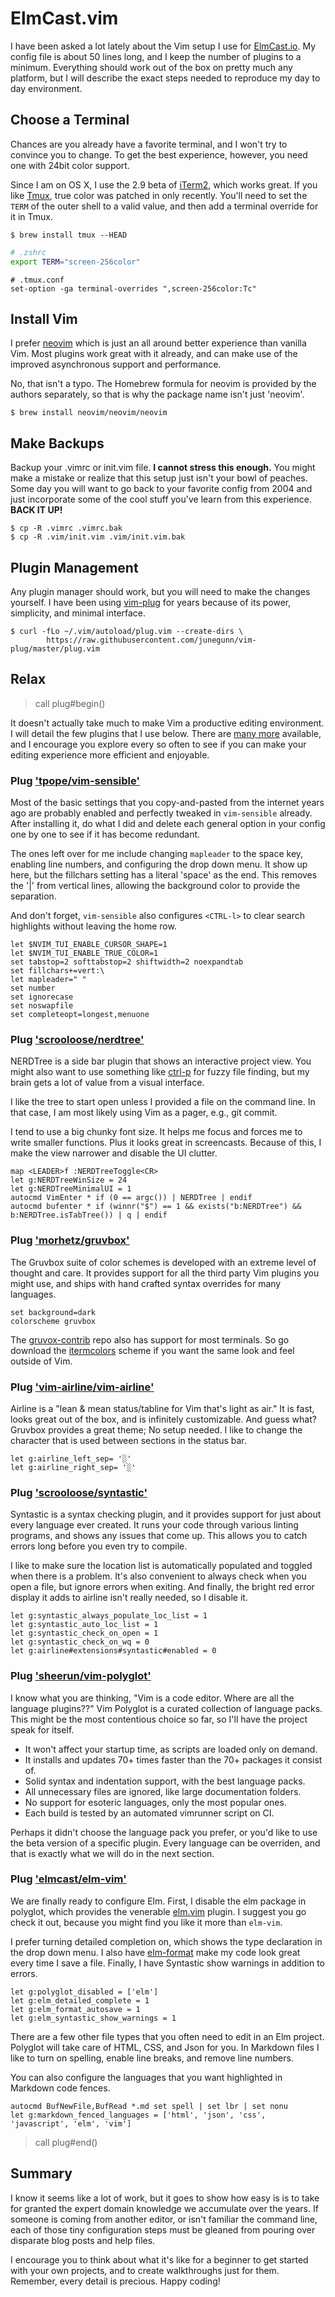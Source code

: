 # ElmCast.vim

I have been asked a lot lately about the Vim setup I use for [ElmCast.io](http://www.elmcast.io/). My config file is about 50 lines long, and I keep the number of plugins to a minimum. Everything should work out of the box on pretty much any platform, but I will describe the exact steps needed to reproduce my day to day environment.

## Choose a Terminal

Chances are you already have a favorite terminal, and I won't try to convince you to change. To get the best experience, however, you need one with 24bit color support.

Since I am on OS X, I use the 2.9 beta of [iTerm2](http://iterm2.com/downloads.html), which works great. If you like [Tmux](https://tmux.github.io/), true color was patched in only recently. You'll need to set the `TERM` of the outer shell to a valid value, and then add a terminal override for it in Tmux.

```
$ brew install tmux --HEAD
```

```zsh
# .zshrc
export TERM="screen-256color"
```

```tmux
# .tmux.conf
set-option -ga terminal-overrides ",screen-256color:Tc"
```

## Install Vim

I prefer [neovim](https://github.com/neovim/neovim) which is just an all around better experience than vanilla Vim. Most plugins work great with it already, and can make use of the improved asynchronous support and performance.

No, that isn't a typo. The Homebrew formula for neovim is provided by the authors separately, so that is why the package name isn't just 'neovim'.

```
$ brew install neovim/neovim/neovim
```

## Make Backups

Backup your .vimrc or init.vim file. **I cannot stress this enough.** You might make a mistake or realize that this setup just isn't your bowl of peaches. Some day you will want to go back to your favorite config from 2004 and just incorporate some of the cool stuff you've learn from this experience.  **BACK IT UP!**

```
$ cp -R .vimrc .vimrc.bak
$ cp -R .vim/init.vim .vim/init.vim.bak
```

## Plugin Management

Any plugin manager should work, but you will need to make the changes yourself. I have been using [vim-plug](https://github.com/junegunn/vim-plug) for years because of its power, simplicity, and minimal interface.

```
$ curl -fLo ~/.vim/autoload/plug.vim --create-dirs \
		https://raw.githubusercontent.com/junegunn/vim-plug/master/plug.vim
```

## Relax

> call plug#begin()

It doesn't actually take much to make Vim a productive editing environment. I will detail the few plugins that I use below. There are [many more](http://vimawesome.com/) available, and I encourage you explore every so often to see if you can make your editing experience more efficient and enjoyable.

### Plug ['tpope/vim-sensible'](https://github.com/tpope/vim-sensible)

Most of the basic settings that you copy-and-pasted from the internet years ago are probably enabled and perfectly tweaked in `vim-sensible` already. After installing it, do what I did and delete each general option in your config one by one to see if it has become redundant.

The ones left over for me include changing `mapleader` to the space key, enabling line numbers, and configuring the drop down menu. It show up here, but the fillchars setting has a literal 'space' as the end. This removes the '|' from vertical lines, allowing the background color to provide the separation.

And don't forget, `vim-sensible` also configures `<CTRL-l>` to clear search highlights without leaving the home row.

```vim
let $NVIM_TUI_ENABLE_CURSOR_SHAPE=1
let $NVIM_TUI_ENABLE_TRUE_COLOR=1
set tabstop=2 softtabstop=2 shiftwidth=2 noexpandtab
set fillchars+=vert:\ 
let mapleader=" "
set number
set ignorecase
set noswapfile
set completeopt=longest,menuone
```

### Plug ['scrooloose/nerdtree'](https://github.com/scrooloose/nerdtree)

NERDTree is a side bar plugin that shows an interactive project view. You might also want to use something like [ctrl-p](https://github.com/kien/ctrlp.vim) for fuzzy file finding, but my brain gets a lot of value from a visual interface.

I like the tree to start open unless I provided a file on the command line. In that case, I am most likely using Vim as a pager, e.g., git commit.

I tend to use a big chunky font size. It helps me focus and forces me to write smaller functions. Plus it looks great in screencasts. Because of this, I make the view narrower and disable the UI clutter.

```vim
map <LEADER>f :NERDTreeToggle<CR>
let g:NERDTreeWinSize = 24
let g:NERDTreeMinimalUI = 1
autocmd VimEnter * if (0 == argc()) | NERDTree | endif
autocmd bufenter * if (winnr("$") == 1 && exists("b:NERDTree") && b:NERDTree.isTabTree()) | q | endif
```

### Plug ['morhetz/gruvbox'](https://github.com/morhetz/gruvbox)

The Gruvbox suite of color schemes is developed with an extreme level of thought and care. It provides support for all the third party Vim plugins you might use, and ships with hand crafted syntax overrides for many languages.

```vim
set background=dark
colorscheme gruvbox
```

The [gruvox-contrib](https://github.com/morhetz/gruvbox-contrib) repo also has support for most terminals. So go download the [itermcolors](https://raw.githubusercontent.com/morhetz/gruvbox-contrib/master/iterm2/gruvbox-dark.itermcolors) scheme if you want the same look and feel outside of Vim.

### Plug ['vim-airline/vim-airline'](https://github.com/vim-airline/vim-airline)

Airline is a "lean & mean status/tabline for Vim that's light as air." It is fast, looks great out of the box, and is infinitely customizable. And guess what? Gruvbox provides a great theme; No setup needed. I like to change the character that is used between sections in the status bar.

```vim
let g:airline_left_sep= '░'
let g:airline_right_sep= '░'
```

### Plug ['scrooloose/syntastic'](https://github.com/scrooloose/syntastic)

Syntastic is a syntax checking plugin, and it provides support for just about every language ever created. It runs your code through various linting programs, and shows any issues that come up. This allows you to catch errors long before you even try to compile.

I like to make sure the location list is automatically populated and toggled when there is a problem. It's also convenient to always check when you open a file, but ignore errors when exiting. And finally, the bright red error display it adds to airline isn't really needed, so I disable it.

```vim
let g:syntastic_always_populate_loc_list = 1
let g:syntastic_auto_loc_list = 1
let g:syntastic_check_on_open = 1
let g:syntastic_check_on_wq = 0
let g:airline#extensions#syntastic#enabled = 0
```

### Plug ['sheerun/vim-polyglot'](https://github.com/sheerun/vim-polyglot)

I know what you are thinking, "Vim is a code editor. Where are all the language plugins??" Vim Polyglot is a curated collection of language packs. This might be the most contentious choice so far, so I'll have the project speak for itself.

- It won't affect your startup time, as scripts are loaded only on demand.
- It installs and updates 70+ times faster than the 70+ packages it consist of.
- Solid syntax and indentation support, with the best language packs.
- All unnecessary files are ignored, like large documentation folders.
- No support for esoteric languages, only the most popular ones.
- Each build is tested by an automated vimrunner script on CI.

Perhaps it didn't choose the language pack you prefer, or you'd like to use the beta version of a specific plugin. Every language can be overriden, and that is exactly what we will do in the next section.

### Plug ['elmcast/elm-vim'](https://github.com/elmcast/elm-vim)

We are finally ready to configure Elm. First, I disable the elm package in polyglot, which provides the venerable [elm.vim](https://github.com/lambdatoast/elm.vim) plugin. I suggest you go check it out, because you might find you like it more than `elm-vim`.

I prefer turning detailed completion on, which shows the type declaration in the drop down menu. I also have [elm-format](https://github.com/avh4/elm-format) make my code look great every time I save a file. Finally, I have Syntastic show warnings in addition to errors.

```vim
let g:polyglot_disabled = ['elm']
let g:elm_detailed_complete = 1
let g:elm_format_autosave = 1
let g:elm_syntastic_show_warnings = 1
```

There are a few other file types that you often need to edit in an Elm project. Polyglot will take care of HTML, CSS, and Json for you. In Markdown files I like to turn on spelling, enable line breaks, and remove line numbers.

You can also configure the languages that you want highlighted in Markdown code fences.

```vim
autocmd BufNewFile,BufRead *.md set spell | set lbr | set nonu
let g:markdown_fenced_languages = ['html', 'json', 'css', 'javascript', 'elm', 'vim']
```

> call plug#end()

## Summary

I know it seems like a lot of work, but it goes to show how easy is is to take for granted the expert domain knowledge we accumulate over the years. If someone is coming from another editor, or isn't familiar the command line, each of those tiny configuration steps must be gleaned from pouring over disparate blog posts and help files.

I encourage you to think about what it's like for a beginner to get started with your own projects, and to create walkthroughs just for them. Remember, every detail is precious. Happy coding!
